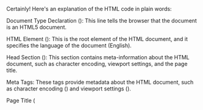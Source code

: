 Certainly! Here's an explanation of the HTML code in plain words:

Document Type Declaration (<!DOCTYPE html>): This line tells the browser that the document is an HTML5 document.

HTML Element (<html lang="en">): This is the root element of the HTML document, and it specifies the language of the document (English).

Head Section (<head>): This section contains meta-information about the HTML document, such as character encoding, viewport settings, and the page title.

Meta Tags: These tags provide metadata about the HTML document, such as character encoding (<meta charset="UTF-8">) and viewport settings (<meta name="viewport" content="width=device-width, initial-scale=1.0">).

Page Title (<title>): This tag specifies the title of the HTML document, which appears in the browser tab.

External Stylesheet Link (<link rel="stylesheet" href="styles.css">): This line links an external CSS file (styles.css) to style the HTML document.

Body Section (<body>): This section contains the visible content of the HTML document, including text, images, and other elements.

Divisions (<div>): These are container elements used to group and style content within the webpage.

Header Section (<div id="header">): This section contains the header of the webpage, including the logo, navigation links, contact details, icons, login button, and a "Try for Free" button.

Content Sections: There are two main content sections (<div id="page1"> and <div id="page2">) divided into subsections (<div>) containing text, images, and other elements.

Text Elements (<h1>, <p>, <h3>, <h4>, <u>, <b>, <i>) and Images (<img>): These tags are used to display headings, paragraphs, and other text, as well as images, on the webpage.

Icons: Icons are displayed using the <i> tag with appropriate classes for styling.

Google Maps Embed (<iframe>): This tag embeds a Google Maps location map within the webpage.

Closing Tags (</...>): These tags close the corresponding opening tags to ensure proper HTML structure.

Overall, this HTML code creates a structured webpage layout with header, content sections, and footer, containing various elements like text, images, icons, and links.

Certainly! Let's break down the CSS code into language explanations:

Universal Selector (*{...}): This section sets the default margin and padding of all elements to 0, ensuring consistent spacing throughout the page. It also sets the box-sizing property to border-box, which includes padding and border in the element's total width and height calculation. Additionally, it specifies a list of fallback fonts in case the preferred fonts are not available.

html, body: These rules define the width and height of the entire webpage (html and body elements) to take up 100% of the viewport, ensuring that the webpage fills the entire browser window.

#main: This rule sets the width and height of the main container to 100%, ensuring it fills the entire viewport.

#header: This section styles the header of the webpage. It sets its width to 100%, height to 13% of the viewport, and fixes its position at the top of the page using position: fixed. The content of the header is arranged horizontally with space around using display: flex. The background color is set to white.

#logo: Styles the logo container, making it 70% of the height of its parent container (#header). It ensures that the logo image inside it fills the container without distortion (object-fit: cover).

.texts: This rule styles text elements within the header. It sets the color to dark blue and changes the color to light blue when hovered over.

#ContactDetails: This rule styles the contact details section within the header, adding left margin and a lighter font weight.

.icon: Styles icon elements by adding padding and border-radius, and changing the background color to light blue when hovered over.

#login: Styles the login section with padding, border-radius, and a light blue background color. It also changes the border color and background color when hovered over.

#try: This rule styles the "Try for Free" button with a green background, white text color, and darker green background color when hovered over.

Each CSS rule targets specific elements or groups of elements in the HTML document and defines their appearance, layout, and behavior on the webpage.
